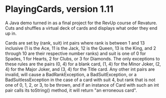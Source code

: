 # PlayingCards, version 1.11
A Java demo turned in as a final project for the RevUp course of Revature. Cuts and shuffles a virtual deck of cards and displays what order they end up in.

Cards are set by (rank, suit) int pairs where rank is between 1 and 13 inclusive (1 is the Ace, 11 is the Jack, 12 is the Queen, 13 is the King, and 2 through 10 are their respective number ranks) and suit is one of 0 for Spades, 1 for Hearts, 2 for Clubs, or 3 for Diamonds. The only exceptions to these rules are the pairs (0, 4) for a blank card, (1, 4) for the Minor Joker, (2, 4) for the Major Joker, and (3, 4) for the Title card. Any other int pairs are invalid, will cause a BadRankException, a BadSuitException, or a BadSuitlessException in the case of a card with suit 4, but rank that is not one of 0, 1, 2, or 3, to be thrown, and if an instance of Card with such an int pair calls its toString() method, it will return "an erroneous card".
